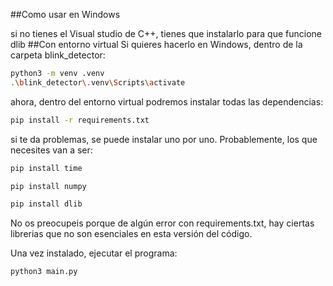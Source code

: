 ##Como usar en Windows

si no tienes el Visual studio de C++, tienes que instalarlo para que funcione dlib
##Con entorno virtual
Si quieres hacerlo en Windows, dentro de la carpeta blink_detector:
```sh
python3 -m venv .venv
.\blink_detector\.venv\Scripts\activate
```
ahora, dentro del entorno virtual podremos instalar todas las dependencias: 
```sh
pip install -r requirements.txt
```
si te da problemas, se puede instalar uno por uno. Probablemente, los que necesites van a ser:
```sh
pip install time
```

```sh
pip install numpy
```

```sh
pip install dlib
```
No os preocupeis porque de algún error con requirements.txt, hay ciertas librerias que no son esenciales en esta versión del código. 


Una vez instalado, ejecutar el programa:

```sh
python3 main.py
```

